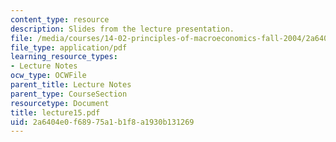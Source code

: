 ```yaml
---
content_type: resource
description: Slides from the lecture presentation.
file: /media/courses/14-02-principles-of-macroeconomics-fall-2004/2a6404e0f68975a1b1f8a1930b131269_lecture15.pdf
file_type: application/pdf
learning_resource_types:
- Lecture Notes
ocw_type: OCWFile
parent_title: Lecture Notes
parent_type: CourseSection
resourcetype: Document
title: lecture15.pdf
uid: 2a6404e0-f689-75a1-b1f8-a1930b131269
---
```


